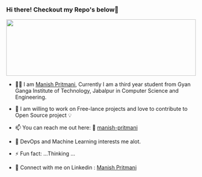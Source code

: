 ### Hi there! Checkout my Repo's below👋
<img src="https://user-images.githubusercontent.com/65852995/104610952-99d16c80-56aa-11eb-847b-22dddb3ddb51.jpeg" height="150px" width="100%">

- 👨‍🎓 I am [Manish Pritmani](https://github.com/manish-pritmani/), Currently I am a third year student from Gyan Ganga Institute of Technology, Jabalpur in Computer Science and Engineering.

- 💬 I am willing to work on Free-lance projects and love to contribute to Open Source project 💡

- 📫 You can reach me out here: 
       💌  [manish-pritmani](mailto:manish.pritmani06@gmail.com)
          
- 🌱 DevOps and Machine Learning interests me alot. 
- ⚡ Fun fact: ...Thinking ...
- 📘 Connect with me on Linkedin : [Manish Pritmani](https://www.linkedin.com/in/manish-pritmani/)
